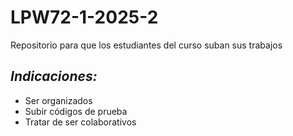 # LPW72-1-2025-2
Repositorio para que los estudiantes del curso suban sus trabajos 

## *Indicaciones:*

- Ser organizados
- Subir códigos de prueba
- Tratar de ser colaborativos


